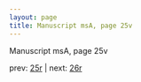 ```yaml
---
layout: page
title: Manuscript msA, page 25v
---
```


Manuscript msA, page 25v

prev:  [25r](../25r) | next:  [26r](../26r)